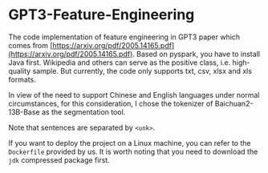 # GPT3-Feature-Engineering

The code implementation of feature engineering in GPT3 paper which comes from [https://arxiv.org/pdf/2005.14165.pdf](https://arxiv.org/pdf/2005.14165.pdf). Based on pyspark, you have to install Java first. Wikipedia and others can serve as the positive class, i.e. high-quality sample. But currently, the code only supports txt, csv, xlsx and xls formats.

In view of the need to support Chinese and English languages under normal circumstances, for this consideration, I chose the tokenizer of Baichuan2-13B-Base as the segmentation tool.

Note that sentences are separated by `<unk>`.

If you want to deploy the project on a Linux machine, you can refer to the `Dockerfile` provided by us. It is worth noting that you need to download the `jdk` compressed package first.